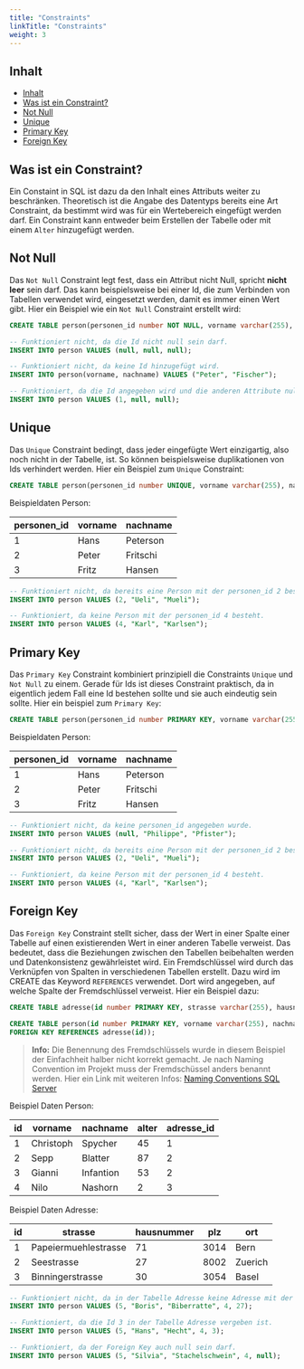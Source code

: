 ```yaml
---
title: "Constraints"
linkTitle: "Constraints"
weight: 3
---
```


## Inhalt
* [Inhalt](#inhalt)
* [Was ist ein Constraint?](#was-ist-ein-constraint)
* [Not Null](#not-null)
* [Unique](#unique)
* [Primary Key](#primary-key)
* [Foreign Key](#foreign-key)




## Was ist ein Constraint?
Ein Constaint in SQL ist dazu da den Inhalt eines Attributs weiter zu beschränken. Theoretisch ist die Angabe des 
Datentyps bereits eine Art Constraint, da bestimmt wird was für ein Wertebereich eingefügt werden darf. Ein Constraint
kann entweder beim Erstellen der Tabelle oder mit einem `Alter` hinzugefügt werden.

## Not Null
Das `Not Null` Constraint legt fest, dass ein Attribut nicht Null, spricht **nicht leer** sein darf. Das kann
beispielsweise bei einer Id, die zum Verbinden von Tabellen verwendet wird, eingesetzt werden, damit es immer einen Wert
gibt. Hier ein Beispiel wie ein `Not Null` Constraint erstellt wird:

```sql
CREATE TABLE person(personen_id number NOT NULL, vorname varchar(255), nachname varchar(255));
```

```sql
-- Funktioniert nicht, da die Id nicht null sein darf.
INSERT INTO person VALUES (null, null, null);

-- Funktioniert nicht, da keine Id hinzugefügt wird.
INSERT INTO person(vorname, nachname) VALUES ("Peter", "Fischer");

-- Funktioniert, da die Id angegeben wird und die anderen Attribute null sein dürfen.
INSERT INTO person VALUES (1, null, null);
```

## Unique
Das `Unique` Constraint bedingt, dass jeder eingefügte Wert einzigartig, also noch nicht in der Tabelle, ist. So können
beispielsweise duplikationen von Ids verhindert werden. Hier ein Beispiel zum `Unique` Constraint:

```sql
CREATE TABLE person(personen_id number UNIQUE, vorname varchar(255), nachname varchar(255));
```

Beispieldaten Person:

| personen_id | vorname | nachname |
|-------------|---------|----------|
| 1           | Hans    | Peterson |
| 2           | Peter   | Fritschi |
| 3           | Fritz   | Hansen   |


```sql
-- Funktioniert nicht, da bereits eine Person mit der personen_id 2 besteht.
INSERT INTO person VALUES (2, "Ueli", "Mueli");

-- Funktioniert, da keine Person mit der personen_id 4 besteht.
INSERT INTO person VALUES (4, "Karl", "Karlsen");
```

## Primary Key
Das `Primary Key` Constraint kombiniert prinzipiell die Constraints `Unique` und `Not Null` zu einem. Gerade für Ids ist
dieses Constraint praktisch, da in eigentlich jedem Fall eine Id bestehen sollte und sie auch eindeutig sein sollte.
Hier ein beispiel zum `Primary Key`:

```sql
CREATE TABLE person(personen_id number PRIMARY KEY, vorname varchar(255), nachname varchar(255));
```

Beispieldaten Person:

| personen_id | vorname | nachname |
|-------------|---------|----------|
| 1           | Hans    | Peterson |
| 2           | Peter   | Fritschi |
| 3           | Fritz   | Hansen   |


```sql
-- Funktioniert nicht, da keine personen_id angegeben wurde.
INSERT INTO person VALUES (null, "Philippe", "Pfister");

-- Funktioniert nicht, da bereits eine Person mit der personen_id 2 besteht.
INSERT INTO person VALUES (2, "Ueli", "Mueli");

-- Funktioniert, da keine Person mit der personen_id 4 besteht.
INSERT INTO person VALUES (4, "Karl", "Karlsen");
```

## Foreign Key
Das `Foreign Key` Constraint stellt sicher, dass der Wert in einer Spalte einer Tabelle auf einen existierenden Wert in 
einer anderen Tabelle verweist. Das bedeutet, dass die Beziehungen zwischen den Tabellen beibehalten werden und 
Datenkonsistenz gewährleistet wird. Ein Fremdschlüssel wird durch das Verknüpfen von Spalten in verschiedenen Tabellen 
erstellt. Dazu wird im CREATE das Keyword `REFERENCES` verwendet. Dort wird angegeben, auf welche Spalte der 
Fremdschlüssel verweist. Hier ein Beispiel dazu:

```sql
CREATE TABLE adresse(id number PRIMARY KEY, strasse varchar(255), hausnummer number, plz number, ort varchar(255));

CREATE TABLE person(id number PRIMARY KEY, vorname varchar(255), nachname varchar(255), alter number, adresse_id number 
FOREIGN KEY REFERENCES adresse(id));
```
> **Info:** Die Benennung des Fremdschlüssels wurde in diesem Beispiel der Einfachheit halber nicht korrekt gemacht.
> Je nach Naming Convention im Projekt muss der Fremdschüssel anders benannt werden. Hier ein Link mit weiteren Infos:
> [Naming Conventions SQL Server](https://www.dotnettricks.com/learn/sqlserver/sql-server-naming-conventions-and-standards)

Beispiel Daten Person:

| id | vorname   | nachname  | alter | adresse_id |
|----|-----------|-----------|-------|------------|
| 1  | Christoph | Spycher   | 45    | 1          |
| 2  | Sepp      | Blatter   | 87    | 2          |
| 3  | Gianni    | Infantion | 53    | 2          |
| 4  | Nilo      | Nashorn   | 2     | 3          |


Beispiel Daten Adresse:

| id | strasse              | hausnummer | plz  | ort     |
|----|----------------------|------------|------|---------|
| 1  | Papeiermuehlestrasse | 71         | 3014 | Bern    |
| 2  | Seestrasse           | 27         | 8002 | Zuerich |
| 3  | Binningerstrasse     | 30         | 3054 | Basel   |

```sql
-- Funktioniert nicht, da in der Tabelle Adresse keine Adresse mit der Id 27 besteht.
INSERT INTO person VALUES (5, "Boris", "Biberratte", 4, 27);

-- Funktioniert, da die Id 3 in der Tabelle Adresse vergeben ist.
INSERT INTO person VALUES (5, "Hans", "Hecht", 4, 3);

-- Funktioniert, da der Foreign Key auch null sein darf.
INSERT INTO person VALUES (5, "Silvia", "Stachelschwein", 4, null);
```
